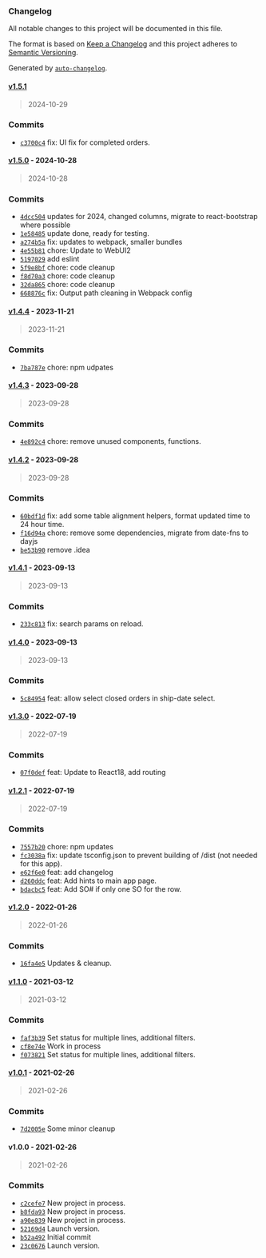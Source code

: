 ### Changelog

All notable changes to this project will be documented in this file.

The format is based on [Keep a Changelog](https://keepachangelog.com/en/1.0.0/)
and this project adheres to [Semantic Versioning](https://semver.org/spec/v2.0.0.html).

Generated by [`auto-changelog`](https://github.com/CookPete/auto-changelog).

#### [v1.5.1](https://github.com/ChumsInc/edi-order-status/compare/v1.5.0...v1.5.1)

> 2024-10-29

### Commits

- [`c3700c4`](https://github.com/ChumsInc/edi-order-status/commit/c3700c43272b53763885f8198ff091b5be3e9124)  fix: UI fix for completed orders.

#### [v1.5.0](https://github.com/ChumsInc/edi-order-status/compare/v1.4.4...v1.5.0) - 2024-10-28

> 2024-10-28

### Commits

- [`4dcc504`](https://github.com/ChumsInc/edi-order-status/commit/4dcc5046afa17d8896da8d349accdc8f5666539d)  updates for 2024, changed columns, migrate to react-bootstrap where possible
- [`1e58485`](https://github.com/ChumsInc/edi-order-status/commit/1e584858b7cb1fabba545f7ab7d7a852a58b964f)  update done, ready for testing.
- [`a274b5a`](https://github.com/ChumsInc/edi-order-status/commit/a274b5ac2089840421aa81c6faa2eb9243c89707)  fix: updates to webpack, smaller bundles
- [`4e55b81`](https://github.com/ChumsInc/edi-order-status/commit/4e55b81bf9547c090e3f0191343f0c4acc52b94c)  chore: Update to WebUI2
- [`5197029`](https://github.com/ChumsInc/edi-order-status/commit/5197029192eac905f6dd10f92008fd5a935edf8d)  add eslint
- [`5f9e8bf`](https://github.com/ChumsInc/edi-order-status/commit/5f9e8bf87a4b8f94305ea4e04656114c183191dd)  chore: code cleanup
- [`f8d70a3`](https://github.com/ChumsInc/edi-order-status/commit/f8d70a30dc9089128be45a75cdcd50cc5ccd03dd)  chore: code cleanup
- [`32da865`](https://github.com/ChumsInc/edi-order-status/commit/32da8656b7293b8aa6c21c8086c4143bb779ca91)  chore: code cleanup
- [`668876c`](https://github.com/ChumsInc/edi-order-status/commit/668876cb23ac5e2131d429366d13e386b4455be9)  fix: Output path cleaning in Webpack config

#### [v1.4.4](https://github.com/ChumsInc/edi-order-status/compare/v1.4.3...v1.4.4) - 2023-11-21

> 2023-11-21

### Commits

- [`7ba787e`](https://github.com/ChumsInc/edi-order-status/commit/7ba787edbf4398bd849a6e704af5c970e3224cbd)  chore: npm udpates

#### [v1.4.3](https://github.com/ChumsInc/edi-order-status/compare/v1.4.2...v1.4.3) - 2023-09-28

> 2023-09-28

### Commits

- [`4e892c4`](https://github.com/ChumsInc/edi-order-status/commit/4e892c4961388b92f04fb36d3326baea09a57c11)  chore: remove unused components, functions.

#### [v1.4.2](https://github.com/ChumsInc/edi-order-status/compare/v1.4.1...v1.4.2) - 2023-09-28

> 2023-09-28

### Commits

- [`60bdf1d`](https://github.com/ChumsInc/edi-order-status/commit/60bdf1d0fcb6b2b5fcfa5d357dbb70e80ea31198)  fix: add some table alignment helpers, format updated time to 24 hour time.
- [`f16d94a`](https://github.com/ChumsInc/edi-order-status/commit/f16d94ab581d45c42233a1cbcf7174aa653f5831)  chore: remove some dependencies, migrate from date-fns to dayjs
- [`be53b90`](https://github.com/ChumsInc/edi-order-status/commit/be53b902ffa2a050abb2bb93890b47ca4cc29196)  remove .idea

#### [v1.4.1](https://github.com/ChumsInc/edi-order-status/compare/v1.4.0...v1.4.1) - 2023-09-13

> 2023-09-13

### Commits

- [`233c813`](https://github.com/ChumsInc/edi-order-status/commit/233c813c7996035c6ffa71cdcbf579fc6c36e270)  fix: search params on reload.

#### [v1.4.0](https://github.com/ChumsInc/edi-order-status/compare/v1.3.0...v1.4.0) - 2023-09-13

> 2023-09-13

### Commits

- [`5c84954`](https://github.com/ChumsInc/edi-order-status/commit/5c84954f194b156f489f0ea67931e0757674db46)  feat: allow select closed orders in ship-date select.

#### [v1.3.0](https://github.com/ChumsInc/edi-order-status/compare/v1.2.1...v1.3.0) - 2022-07-19

> 2022-07-19

### Commits

- [`07f0def`](https://github.com/ChumsInc/edi-order-status/commit/07f0def5e31548e6023d83116e66a44ade33ea1b)  feat: Update to React18, add routing

#### [v1.2.1](https://github.com/ChumsInc/edi-order-status/compare/v1.2.0...v1.2.1) - 2022-07-19

> 2022-07-19

### Commits

- [`7557b20`](https://github.com/ChumsInc/edi-order-status/commit/7557b206c95a2446a0ca50319a2bddc9ecf81a27)  chore: npm updates
- [`fc3038a`](https://github.com/ChumsInc/edi-order-status/commit/fc3038a2dc51047717203ff1ccfe372182b47656)  fix: update tsconfig.json to prevent building of /dist (not needed for this app).
- [`e62f6e0`](https://github.com/ChumsInc/edi-order-status/commit/e62f6e0dc4155cc1d4faba01903f384ece65b3ef)  feat: add changelog
- [`d260ddc`](https://github.com/ChumsInc/edi-order-status/commit/d260ddc9cc19775464cb1b0941818d90ea8935dc)  feat: Add hints to main app page.
- [`bdacbc5`](https://github.com/ChumsInc/edi-order-status/commit/bdacbc5d4c7fda0842141c313809087a51b61e61)  feat: Add SO# if only one SO for the row.

#### [v1.2.0](https://github.com/ChumsInc/edi-order-status/compare/v1.1.0...v1.2.0) - 2022-01-26

> 2022-01-26

### Commits

- [`16fa4e5`](https://github.com/ChumsInc/edi-order-status/commit/16fa4e56e6305d6e5f901337cf150c04fe90cff5)  Updates & cleanup.

#### [v1.1.0](https://github.com/ChumsInc/edi-order-status/compare/v1.0.1...v1.1.0) - 2021-03-12

> 2021-03-12

### Commits

- [`faf3b39`](https://github.com/ChumsInc/edi-order-status/commit/faf3b390360412f085de4cb681c99d2bf8363b53)  Set status for multiple lines, additional filters.
- [`cf8e74e`](https://github.com/ChumsInc/edi-order-status/commit/cf8e74edda0c8c8a2d9c534be0de2e44835abdd6)  Work in process
- [`f073821`](https://github.com/ChumsInc/edi-order-status/commit/f0738212b7836cc4288b7b44cf82d00d06908d54)  Set status for multiple lines, additional filters.

#### [v1.0.1](https://github.com/ChumsInc/edi-order-status/compare/v1.0.0...v1.0.1) - 2021-02-26

> 2021-02-26

### Commits

- [`7d2005e`](https://github.com/ChumsInc/edi-order-status/commit/7d2005e51241af25f57289e8439cc70bd1d2ee3d)  Some minor cleanup

#### v1.0.0 - 2021-02-26

> 2021-02-26

### Commits

- [`c2cefe7`](https://github.com/ChumsInc/edi-order-status/commit/c2cefe70104f07316eef3a4d2d6292e825d229ef)  New project in process.
- [`b8fda93`](https://github.com/ChumsInc/edi-order-status/commit/b8fda935c41ead1c76dba52e442354450709bf9d)  New project in process.
- [`a90e839`](https://github.com/ChumsInc/edi-order-status/commit/a90e8397dc1709633fcad7fa2d910dd66fcc5d08)  New project in process.
- [`52169d4`](https://github.com/ChumsInc/edi-order-status/commit/52169d48ec054f6e9164f41cbf6ea08e4a20afcf)  Launch version.
- [`b52a492`](https://github.com/ChumsInc/edi-order-status/commit/b52a492a21a353b187dbbf4fa2f407292de816cb)  Initial commit
- [`23c0676`](https://github.com/ChumsInc/edi-order-status/commit/23c0676f197f00b2cf9aeb530ea81792fc07ef9b)  Launch version.

